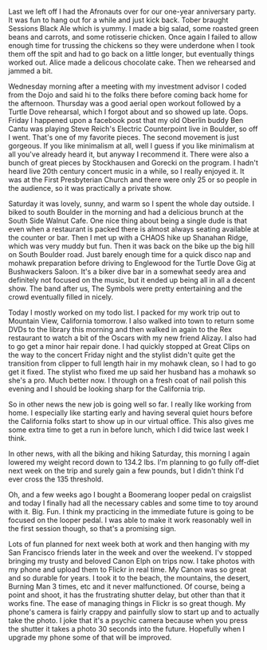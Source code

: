Last we left off I had the Afronauts over for our one-year anniversary party. It was fun to hang out for a while and just kick back. Tober braught Sessions Black Ale which is yummy. I made a big salad, some roasted green beans and carrots, and some rotisserie chicken. Once again I failed to allow enough time for trussing the chickens so they were underdone when I took them off the spit and had to go back on a little longer, but eventually things worked out. Alice made a delicous chocolate cake. Then we rehearsed and jammed a bit.

Wednesday morning after a meeting with my investment advisor I coded from the Dojo and said hi to the folks there before coming back home for the afternoon. Thursday was a good aerial open workout followed by a Turtle Dove rehearsal, which I forgot about and so showed up late. Oops. Friday I happened upon a facebook post that my old Oberlin buddy Ben Cantu was playing Steve Reich's Electric Counterpoint live in Boulder, so off I went. That's one of my favorite pieces. The second movement is just gorgeous. If you like minimalism at all, well I guess if you like minimalism at all you've already heard it, but anyway I recommend it. There were also a bunch of great pieces by Stockhausen and Gorecki on the program. I hadn't heard live 20th century concert music in a while, so I really enjoyed it. It was at the First Presbyterian Church and there were only 25 or so people in the audience, so it was practically a private show.

Saturday it was lovely, sunny, and warm so I spent the whole day outside. I biked to south Boulder in the morning and had a delicious brunch at the South Side Walnut Cafe. One nice thing about being a single dude is that even when a restaurant is packed there is almost always seating available at the counter or bar. Then I met up with a CHAOS hike up Shanahan Ridge, which was very muddy but fun. Then it was back on the bike up the big hill on South Boulder road. Just barely enough time for a quick disco nap and mohawk preparation before driving to Englewood for the Turtle Dove Gig at Bushwackers Saloon. It's a biker dive bar in a somewhat seedy area and definitely not focused on the music, but it ended up being all in all a decent show. The band after us, The Symbols were pretty entertaining and the crowd eventually filled in nicely.

Today I mostly worked on my todo list. I packed for my work trip out to Mountain View, California tomorrow. I also walked into town to return some DVDs to the library this morning and then walked in again to the Rex restaurant to watch a bit of the Oscars with my new friend Alizay. I also had to go get a minor hair repair done. I had quickly stopped at Great Clips on the way to the concert Friday night and the stylist didn't quite get the transition from clipper to full length hair in my mohawk clean, so I had to go get it fixed. The stylist who fixed me up said her husband has a mohawk so she's a pro. Much better now. I through on a fresh coat of nail polish this evening and I should be looking sharp for the California trip.

So in other news the new job is going well so far. I really like working from home. I especially like starting early and having several quiet hours before the California folks start to show up in our virtual office. This also gives me some extra time to get a run in before lunch, which I did twice last week I think.

In other news, with all the biking and hiking Saturday, this morning I again lowered my weight record down to 134.2 lbs. I'm planning to go fully off-diet next week on the trip and surely gain a few pounds, but I didn't think I'd ever cross the 135 threshold.

Oh, and a few weeks ago I bought a Boomerang looper pedal on craigslist and today I finally had all the necessary cables and some time to toy around with it. Big. Fun. I think my practicing in the immediate future is going to be focused on the looper pedal. I was able to make it work reasonably well in the first session though, so that's a promising sign.

Lots of fun planned for next week both at work and then hanging with my San Francisco friends later in the week and over the weekend. I'v stopped bringing my trusty and beloved Canon Elph on trips now. I take photos with my phone and upload them to Flickr in real time. My Canon was so great and so durable for years. I took it to the beach, the mountains, the desert, Burning Man 3 times, etc and it never malfunctioned. Of course, being a point and shoot, it has the frustrating shutter delay, but other than that it works fine. The ease of managing things in Flickr is so great though. My phone's camera is fairly crappy and painfully slow to start up and to actually take the photo. I joke that it's a psychic camera because when you press the shutter it takes a photo 30 seconds into the future. Hopefully when I upgrade my phone some of that will be improved.
